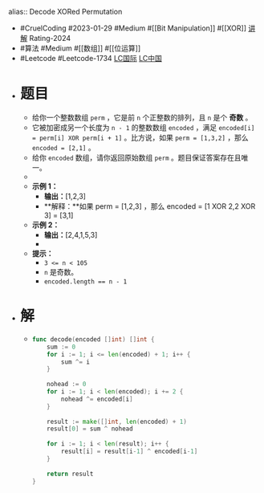alias:: Decode XORed Permutation

- #CruelCoding #2023-01-29 #Medium #[[Bit Manipulation]] #[[XOR]] [讲解](https://youtu.be/l_Xj5SBs6Kw) Rating-2024
- #算法 #Medium #[[数组]] #[[位运算]]
- #Leetcode #Leetcode-1734 [LC国际](https://leetcode.com/problems/decode-xored-permutation/) [LC中国](https://leetcode.cn/problems/decode-xored-permutation/)
- # 题目
	- 给你一个整数数组 `perm` ，它是前 `n` 个正整数的排列，且 `n` 是个 **奇数** 。
	- 它被加密成另一个长度为 `n - 1` 的整数数组 `encoded` ，满足 `encoded[i] = perm[i] XOR perm[i + 1]` 。比方说，如果 `perm = [1,3,2]` ，那么 `encoded = [2,1]` 。
	- 给你 `encoded` 数组，请你返回原始数组 `perm` 。题目保证答案存在且唯一。
	-
	- **示例 1：**
		- **输出：**[1,2,3]
		- **解释：**如果 perm = [1,2,3] ，那么 encoded = [1 XOR 2,2 XOR 3] = [3,1]
	- **示例 2：**
		- **输出：**[2,4,1,5,3]
		-
	- **提示：**
		- `3 <= n < 105`
		- `n` 是奇数。
		- `encoded.length == n - 1`
- # 解
	- ```go
	  func decode(encoded []int) []int {
	      sum := 0
	      for i := 1; i <= len(encoded) + 1; i++ {
	          sum ^= i
	      }
	      
	      nohead := 0
	      for i := 1; i < len(encoded); i += 2 {
	          nohead ^= encoded[i]
	      }
	      
	      result := make([]int, len(encoded) + 1)
	      result[0] = sum ^ nohead
	      
	      for i := 1; i < len(result); i++ {
	          result[i] = result[i-1] ^ encoded[i-1]
	      }
	      
	      return result
	  }
	  ```